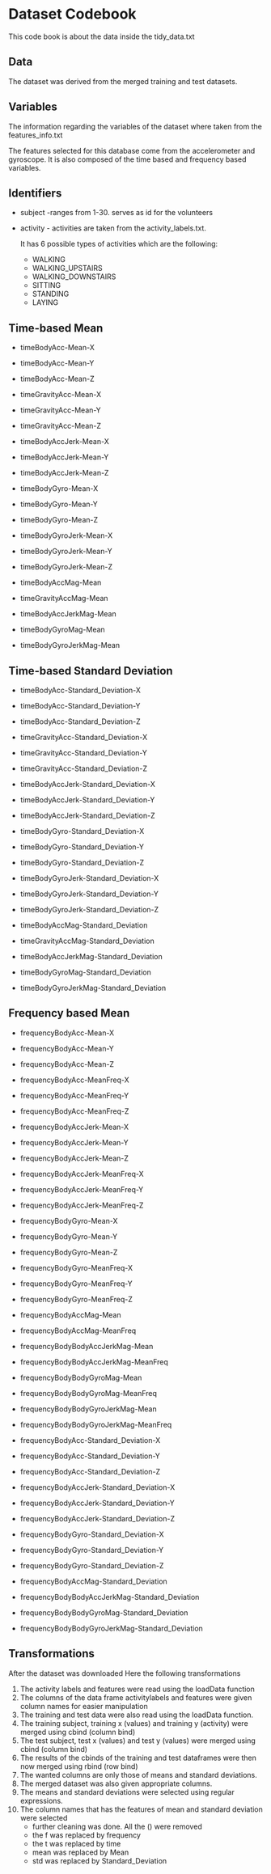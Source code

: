 # Dataset Codebook

This code book is about the data inside the tidy_data.txt

## Data
The dataset was derived from the merged training and test datasets.


## Variables
The information regarding the variables of the dataset where taken from the features_info.txt

The features selected for this database come from the accelerometer and gyroscope.
It is also composed of the time based and frequency based variables.

## Identifiers

* subject -ranges from 1-30. serves as id for the volunteers                                      
* activity - activities are taken from the activity_labels.txt.
 
  It has 6 possible types of activities which are the following:

	* WALKING
	* WALKING_UPSTAIRS
	* WALKING_DOWNSTAIRS
	* SITTING
	* STANDING
	* LAYING 

## Time-based Mean

* timeBodyAcc-Mean-X                             
* timeBodyAcc-Mean-Y                             
* timeBodyAcc-Mean-Z                             
             
* timeGravityAcc-Mean-X                          
* timeGravityAcc-Mean-Y                          
* timeGravityAcc-Mean-Z                          
          
* timeBodyAccJerk-Mean-X                         
* timeBodyAccJerk-Mean-Y                         
* timeBodyAccJerk-Mean-Z                         
        
* timeBodyGyro-Mean-X                            
* timeBodyGyro-Mean-Y                            
* timeBodyGyro-Mean-Z                            
          
* timeBodyGyroJerk-Mean-X                        
* timeBodyGyroJerk-Mean-Y                        
* timeBodyGyroJerk-Mean-Z                        
         
* timeBodyAccMag-Mean                            
         
* timeGravityAccMag-Mean                         
       
* timeBodyAccJerkMag-Mean                        
     
* timeBodyGyroMag-Mean                           
           
* timeBodyGyroJerkMag-Mean          

## Time-based Standard Deviation

* timeBodyAcc-Standard_Deviation-X               
* timeBodyAcc-Standard_Deviation-Y               
* timeBodyAcc-Standard_Deviation-Z 

* timeGravityAcc-Standard_Deviation-X            
* timeGravityAcc-Standard_Deviation-Y            
* timeGravityAcc-Standard_Deviation-Z  

* timeBodyAccJerk-Standard_Deviation-X           
* timeBodyAccJerk-Standard_Deviation-Y           
* timeBodyAccJerk-Standard_Deviation-Z   

* timeBodyGyro-Standard_Deviation-X              
* timeBodyGyro-Standard_Deviation-Y              
* timeBodyGyro-Standard_Deviation-Z    

* timeBodyGyroJerk-Standard_Deviation-X          
* timeBodyGyroJerk-Standard_Deviation-Y          
* timeBodyGyroJerk-Standard_Deviation-Z 

* timeBodyAccMag-Standard_Deviation  

* timeGravityAccMag-Standard_Deviation  

* timeBodyAccJerkMag-Standard_Deviation 

* timeBodyGyroMag-Standard_Deviation  

* timeBodyGyroJerkMag-Standard_Deviation  

## Frequency based Mean
* frequencyBodyAcc-Mean-X                        
* frequencyBodyAcc-Mean-Y                        
* frequencyBodyAcc-Mean-Z                        
        
* frequencyBodyAcc-MeanFreq-X                    
* frequencyBodyAcc-MeanFreq-Y                    
* frequencyBodyAcc-MeanFreq-Z                    
* frequencyBodyAccJerk-Mean-X                    
* frequencyBodyAccJerk-Mean-Y                    
* frequencyBodyAccJerk-Mean-Z                    

* frequencyBodyAccJerk-MeanFreq-X                
* frequencyBodyAccJerk-MeanFreq-Y                
* frequencyBodyAccJerk-MeanFreq-Z                
* frequencyBodyGyro-Mean-X                       
* frequencyBodyGyro-Mean-Y                       
* frequencyBodyGyro-Mean-Z                       
     
* frequencyBodyGyro-MeanFreq-X                   
* frequencyBodyGyro-MeanFreq-Y                   
* frequencyBodyGyro-MeanFreq-Z                   
* frequencyBodyAccMag-Mean                       
        
* frequencyBodyAccMag-MeanFreq                   
* frequencyBodyBodyAccJerkMag-Mean               

* frequencyBodyBodyAccJerkMag-MeanFreq           
* frequencyBodyBodyGyroMag-Mean                  
 
* frequencyBodyBodyGyroMag-MeanFreq              
* frequencyBodyBodyGyroJerkMag-Mean              

* frequencyBodyBodyGyroJerkMag-MeanFreq  

* frequencyBodyAcc-Standard_Deviation-X          
* frequencyBodyAcc-Standard_Deviation-Y          
* frequencyBodyAcc-Standard_Deviation-Z  

* frequencyBodyAccJerk-Standard_Deviation-X      
* frequencyBodyAccJerk-Standard_Deviation-Y      
* frequencyBodyAccJerk-Standard_Deviation-Z      

* frequencyBodyGyro-Standard_Deviation-X         
* frequencyBodyGyro-Standard_Deviation-Y         
* frequencyBodyGyro-Standard_Deviation-Z    

* frequencyBodyAccMag-Standard_Deviation 

* frequencyBodyBodyAccJerkMag-Standard_Deviation 

* frequencyBodyBodyGyroMag-Standard_Deviation   

* frequencyBodyBodyGyroJerkMag-Standard_Deviation



## Transformations
After the dataset was downloaded 
Here the following transformations

1. The activity labels and features were read using the loadData function
2. The columns of the data frame activitylabels and features were given column names for easier manipulation
3. The training and test data were also read using the loadData function.
4. The training subject, training x (values) and training y (activity) were merged using cbind (column bind)
5. The test subject, test x (values) and test y (values) were merged using cbind (column bind)
6. The results of the cbinds of the training and test dataframes were then now merged using rbind (row bind)
7. The wanted columns are only those of means and standard deviations.
8. The merged dataset was also given appropriate columns.
9. The means and standard deviations were selected using regular expressions.
10. The column names that has the features of mean and standard deviation were selected
	* further cleaning was done. All the () were removed
	* the f was replaced by frequency
	* the t was replaced by time
	* mean was replaced by Mean
	* std was replaced by Standard_Deviation